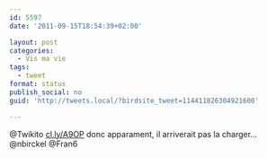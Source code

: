 ```yaml
---
id: 5597
date: '2011-09-15T18:54:39+02:00'

layout: post
categories:
  - Vis ma vie
tags:
  - tweet
format: status
publish_social: no
guid: 'http://tweets.local/?birdsite_tweet=114411826304921600'

---
```


@Twikito [cl.ly/A9OP](http://cl.ly/A9OP) donc apparament, il arriverait pas la charger… @nbirckel @Fran6
